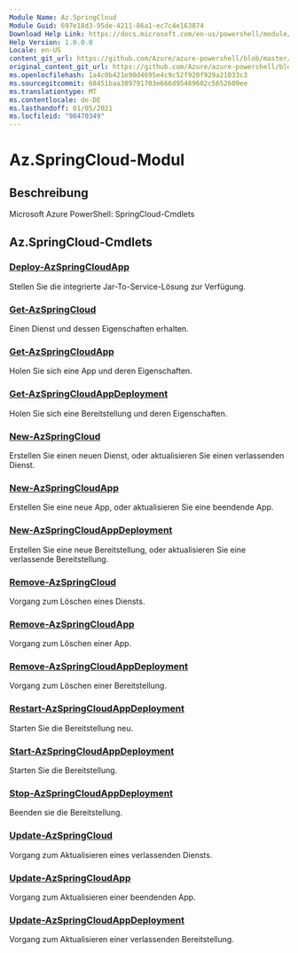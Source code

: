 ```yaml
---
Module Name: Az.SpringCloud
Module Guid: 697e18d3-95de-4211-86a1-ec7c4e163874
Download Help Link: https://docs.microsoft.com/en-us/powershell/module/az.springcloud
Help Version: 1.0.0.0
Locale: en-US
content_git_url: https://github.com/Azure/azure-powershell/blob/master/src/SpringCloud/help/Az.SpringCloud.md
original_content_git_url: https://github.com/Azure/azure-powershell/blob/master/src/SpringCloud/help/Az.SpringCloud.md
ms.openlocfilehash: 1a4c0b421e90d4695e4c9c52f920f929a21033c3
ms.sourcegitcommit: 68451baa389791703e666d95469602c5652609ee
ms.translationtype: MT
ms.contentlocale: de-DE
ms.lasthandoff: 01/05/2021
ms.locfileid: "98470349"
---
```

# Az.SpringCloud-Modul
## Beschreibung
Microsoft Azure PowerShell: SpringCloud-Cmdlets

## Az.SpringCloud-Cmdlets
### [Deploy-AzSpringCloudApp](Deploy-AzSpringCloudApp.md)
Stellen Sie die integrierte Jar-To-Service-Lösung zur Verfügung.

### [Get-AzSpringCloud](Get-AzSpringCloud.md)
Einen Dienst und dessen Eigenschaften erhalten.

### [Get-AzSpringCloudApp](Get-AzSpringCloudApp.md)
Holen Sie sich eine App und deren Eigenschaften.

### [Get-AzSpringCloudAppDeployment](Get-AzSpringCloudAppDeployment.md)
Holen Sie sich eine Bereitstellung und deren Eigenschaften.

### [New-AzSpringCloud](New-AzSpringCloud.md)
Erstellen Sie einen neuen Dienst, oder aktualisieren Sie einen verlassenden Dienst.

### [New-AzSpringCloudApp](New-AzSpringCloudApp.md)
Erstellen Sie eine neue App, oder aktualisieren Sie eine beendende App.

### [New-AzSpringCloudAppDeployment](New-AzSpringCloudAppDeployment.md)
Erstellen Sie eine neue Bereitstellung, oder aktualisieren Sie eine verlassende Bereitstellung.

### [Remove-AzSpringCloud](Remove-AzSpringCloud.md)
Vorgang zum Löschen eines Diensts.

### [Remove-AzSpringCloudApp](Remove-AzSpringCloudApp.md)
Vorgang zum Löschen einer App.

### [Remove-AzSpringCloudAppDeployment](Remove-AzSpringCloudAppDeployment.md)
Vorgang zum Löschen einer Bereitstellung.

### [Restart-AzSpringCloudAppDeployment](Restart-AzSpringCloudAppDeployment.md)
Starten Sie die Bereitstellung neu.

### [Start-AzSpringCloudAppDeployment](Start-AzSpringCloudAppDeployment.md)
Starten Sie die Bereitstellung.

### [Stop-AzSpringCloudAppDeployment](Stop-AzSpringCloudAppDeployment.md)
Beenden sie die Bereitstellung.

### [Update-AzSpringCloud](Update-AzSpringCloud.md)
Vorgang zum Aktualisieren eines verlassenden Diensts.

### [Update-AzSpringCloudApp](Update-AzSpringCloudApp.md)
Vorgang zum Aktualisieren einer beendenden App.

### [Update-AzSpringCloudAppDeployment](Update-AzSpringCloudAppDeployment.md)
Vorgang zum Aktualisieren einer verlassenden Bereitstellung.

